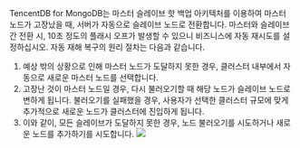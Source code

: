 TencentDB for MongoDB는 마스터 슬레이브 핫 백업 아키텍처를 이용하여 마스터 노드가 고장났을 때, 서버가 자동으로 슬레이브 노드로 전환합니다. 마스터와 슬레이브 간 전환 시, 10초 정도의 플래시 오프가 발생할 수 있으니 비즈니스에 자동 재시도를 설정하십시오. 자동 재해 복구의 원리 절차는 다음과 같습니다.
1. 예상 밖의 상황으로 인해 마스터 노드가 도달하지 못한 경우, 클러스터 내부에서 자동으로 새로운 마스터 노드를 선택합니다.
2. 고장난 것이 마스터 노드일 경우, 다시 불러오기할 때 해당 노드가 슬레이브 노드로 변하게 됩니다. 불러오기를 실패했을 경우, 사용자가 선택한 클러스터 규모에 맞게 추가적으로 새로운 노드가 클러스터에 진입하게 됩니다.
3. 이와 같이, 모든 슬레이브가 도달하지 못한 경우, 노드 불러오기를 시도하거나 새로운 노드를 추가하기를 시도합니다.
![](https://mc.qcloudimg.com/static/img/5cdada2069c890c3ba44486641413d20/zidongrongzai.png)
